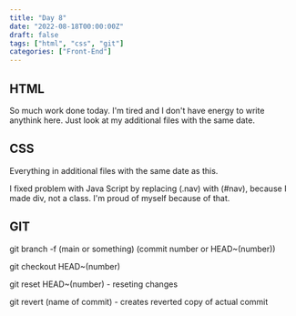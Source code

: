 ```yaml
---
title: "Day 8"
date: "2022-08-18T00:00:00Z"
draft: false
tags: ["html", "css", "git"]
categories: ["Front-End"]
---
```


## HTML

So much work done today. I'm tired and I don't have energy to write anythink here. Just look at my additional files with the same date. 

## CSS

Everything in additional files with the same date as this.

I fixed problem with Java Script by replacing (.nav) with (#nav), because I made div, not a class. I'm proud of myself because of that.

## GIT

git branch -f (main or something) (commit number or HEAD~(number)) 

git checkout HEAD~(number)

git reset HEAD~(number) - reseting changes

git revert (name of commit) - creates reverted copy of actual commit